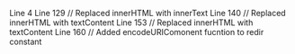 Line 4   <!-- Added the CSP -->
Line 129 // Replaced innerHTML with innerText
Line 140 // Replaced innerHTML with textContent
Line 153 // Replaced innerHTML with textContent
Line 160 // Added encodeURIComonent fucntion to redir constant
